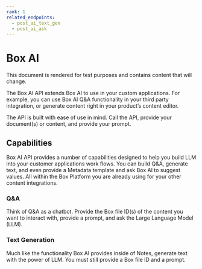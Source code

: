 ```yaml
---
rank: 1
related_endpoints:
  - post_ai_text_gen
  - post_ai_ask
---
```


# Box AI

<Message type="notice">
This document is rendered for test purposes and contains content that
will change.

</Message>

The Box AI API extends Box AI to use in your custom
applications. For example, you can use Box AI Q&A
functionality in your third party integration,
or generate content right in
your product’s content editor.

The API is built with ease of use in mind.
Call the API, provide your
document(s) or content, and
provide your prompt. 

## Capabilities

Box AI API provides a number of capabilities
designed to help you build LLM into
your customer applications work flows.
You can build Q&A, generate text, and
even provide a Metadata template and ask Box AI
to suggest values. All within
the Box Platform you are already using for your
other content integrations.

### Q&A

Think of Q&A as a chatbot. Provide the
Box file ID(s) of the content you want
to interact with, provide a prompt, and
ask the Large Language Model (LLM). 

### Text Generation

Much like the functionality Box AI provides
inside of Notes, generate text with
the power of LLM. You must still provide
a Box file ID and a prompt.

